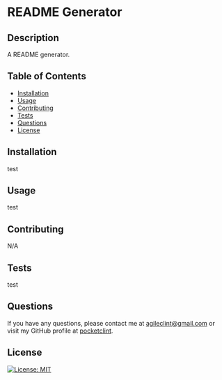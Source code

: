 # README Generator

 ## Description
  A README generator.

  ## Table of Contents
  * [Installation](#installation)
  * [Usage](#usage)
  * [Contributing](#contributing)
  * [Tests](#tests)
  * [Questions](#questions)
  * [License](#license)

  ## Installation
  test
  
  ## Usage
  test

  ## Contributing
  N/A
  
  ## Tests
  test
  
  ## Questions
  If you have any questions, please contact me at agileclint@gmail.com or visit my GitHub profile at [pocketclint](https://www.github.com/pocketclint).

  ## License  
  [![License: MIT](https://img.shields.io/badge/License-MIT-yellow.svg)](https://opensource.org/licenses/MIT "This project is licensed under the MIT license.")
